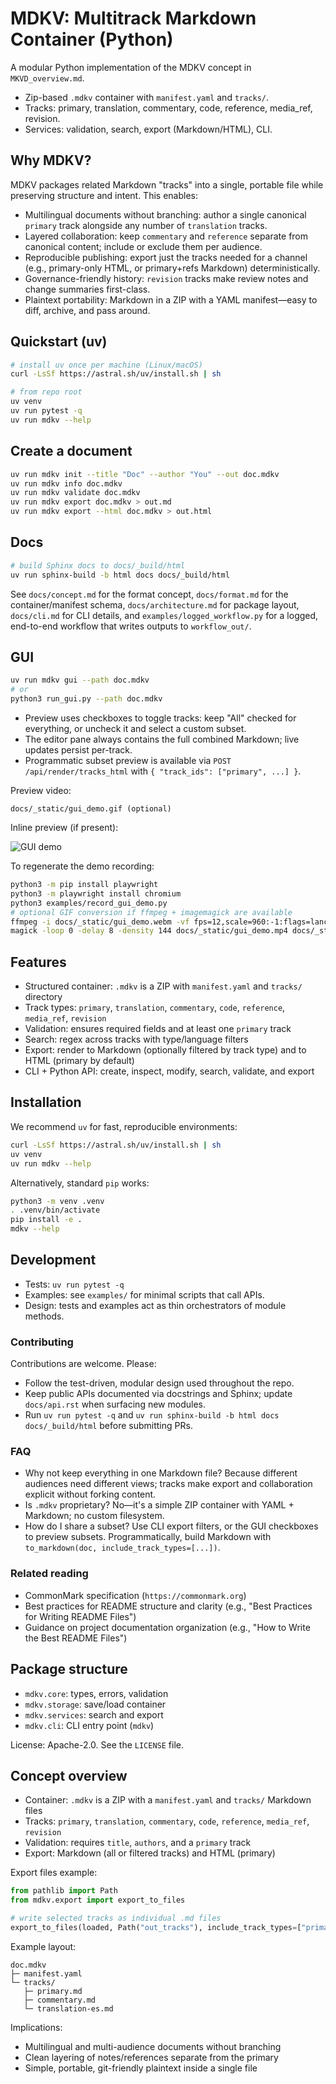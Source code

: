 # MDKV: Multitrack Markdown Container (Python)

A modular Python implementation of the MDKV concept in `MKVD_overview.md`.

- Zip-based `.mdkv` container with `manifest.yaml` and `tracks/`.
- Tracks: primary, translation, commentary, code, reference, media_ref, revision.
- Services: validation, search, export (Markdown/HTML), CLI.

## Why MDKV?

MDKV packages related Markdown "tracks" into a single, portable file while preserving structure and intent. This enables:

- Multilingual documents without branching: author a single canonical `primary` track alongside any number of `translation` tracks.
- Layered collaboration: keep `commentary` and `reference` separate from canonical content; include or exclude them per audience.
- Reproducible publishing: export just the tracks needed for a channel (e.g., primary-only HTML, or primary+refs Markdown) deterministically.
- Governance-friendly history: `revision` tracks make review notes and change summaries first-class.
- Plaintext portability: Markdown in a ZIP with a YAML manifest—easy to diff, archive, and pass around.

## Quickstart (uv)

```bash
# install uv once per machine (Linux/macOS)
curl -LsSf https://astral.sh/uv/install.sh | sh

# from repo root
uv venv
uv run pytest -q
uv run mdkv --help
```

## Create a document

```bash
uv run mdkv init --title "Doc" --author "You" --out doc.mdkv
uv run mdkv info doc.mdkv
uv run mdkv validate doc.mdkv
uv run mdkv export doc.mdkv > out.md
uv run mdkv export --html doc.mdkv > out.html
```

## Docs

```bash
# build Sphinx docs to docs/_build/html
uv run sphinx-build -b html docs docs/_build/html
```

See `docs/concept.md` for the format concept, `docs/format.md` for the container/manifest schema, `docs/architecture.md` for package layout, `docs/cli.md` for CLI details, and `examples/logged_workflow.py` for a logged, end-to-end workflow that writes outputs to `workflow_out/`.

## GUI

```bash
uv run mdkv gui --path doc.mdkv
# or
python3 run_gui.py --path doc.mdkv
```

- Preview uses checkboxes to toggle tracks: keep "All" checked for everything, or uncheck it and select a custom subset.
- The editor pane always contains the full combined Markdown; live updates persist per-track.
- Programmatic subset preview is available via `POST /api/render/tracks_html` with `{ "track_ids": ["primary", ...] }`.

Preview video:

```text
docs/_static/gui_demo.gif (optional)
```

Inline preview (if present):

![GUI demo](docs/_static/gui_demo.gif)

To regenerate the demo recording:

```bash
python3 -m pip install playwright
python3 -m playwright install chromium
python3 examples/record_gui_demo.py
# optional GIF conversion if ffmpeg + imagemagick are available
ffmpeg -i docs/_static/gui_demo.webm -vf fps=12,scale=960:-1:flags=lanczos -y docs/_static/gui_demo.mp4
magick -loop 0 -delay 8 -density 144 docs/_static/gui_demo.mp4 docs/_static/gui_demo.gif
```

## Features

- Structured container: `.mdkv` is a ZIP with `manifest.yaml` and `tracks/` directory
- Track types: `primary`, `translation`, `commentary`, `code`, `reference`, `media_ref`, `revision`
- Validation: ensures required fields and at least one `primary` track
- Search: regex across tracks with type/language filters
- Export: render to Markdown (optionally filtered by track type) and to HTML (primary by default)
- CLI + Python API: create, inspect, modify, search, validate, and export

## Installation

We recommend `uv` for fast, reproducible environments:

```bash
curl -LsSf https://astral.sh/uv/install.sh | sh
uv venv
uv run mdkv --help
```

Alternatively, standard `pip` works:

```bash
python3 -m venv .venv
. .venv/bin/activate
pip install -e .
mdkv --help
```

## Development

- Tests: `uv run pytest -q`
- Examples: see `examples/` for minimal scripts that call APIs.
- Design: tests and examples act as thin orchestrators of module methods.

### Contributing

Contributions are welcome. Please:

- Follow the test-driven, modular design used throughout the repo.
- Keep public APIs documented via docstrings and Sphinx; update `docs/api.rst` when surfacing new modules.
- Run `uv run pytest -q` and `uv run sphinx-build -b html docs docs/_build/html` before submitting PRs.

### FAQ

- Why not keep everything in one Markdown file? Because different audiences need different views; tracks make export and collaboration explicit without forking content.
- Is `.mdkv` proprietary? No—it's a simple ZIP container with YAML + Markdown; no custom filesystem.
- How do I share a subset? Use CLI export filters, or the GUI checkboxes to preview subsets. Programmatically, build Markdown with `to_markdown(doc, include_track_types=[...])`.

### Related reading

- CommonMark specification (`https://commonmark.org`)
- Best practices for README structure and clarity (e.g., "Best Practices for Writing README Files")
- Guidance on project documentation organization (e.g., "How to Write the Best README Files")

## Package structure

- `mdkv.core`: types, errors, validation
- `mdkv.storage`: save/load container
- `mdkv.services`: search and export
- `mdkv.cli`: CLI entry point (`mdkv`)

License: Apache-2.0. See the `LICENSE` file.

## Concept overview

- Container: `.mdkv` is a ZIP with a `manifest.yaml` and `tracks/` Markdown files
- Tracks: `primary`, `translation`, `commentary`, `code`, `reference`, `media_ref`, `revision`
- Validation: requires `title`, `authors`, and a `primary` track
- Export: Markdown (all or filtered tracks) and HTML (primary)

Export files example:

```python
from pathlib import Path
from mdkv.export import export_to_files

# write selected tracks as individual .md files
export_to_files(loaded, Path("out_tracks"), include_track_types=["primary", "commentary"])
```

Example layout:

```text
doc.mdkv
├─ manifest.yaml
└─ tracks/
   ├─ primary.md
   ├─ commentary.md
   └─ translation-es.md
```

Implications:

- Multilingual and multi-audience documents without branching
- Clean layering of notes/references separate from the primary
- Simple, portable, git-friendly plaintext inside a single file
